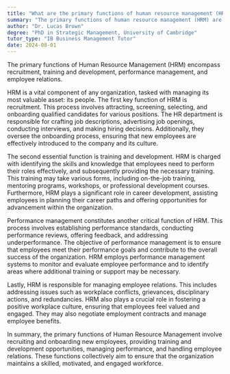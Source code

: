 ```yaml
---
title: "What are the primary functions of human resource management (HRM)?"
summary: "The primary functions of human resource management (HRM) are recruitment, training and development, performance management, and employee relations."
author: "Dr. Lucas Brown"
degree: "PhD in Strategic Management, University of Cambridge"
tutor_type: "IB Business Management Tutor"
date: 2024-08-01
---
```


The primary functions of Human Resource Management (HRM) encompass recruitment, training and development, performance management, and employee relations.

HRM is a vital component of any organization, tasked with managing its most valuable asset: its people. The first key function of HRM is recruitment. This process involves attracting, screening, selecting, and onboarding qualified candidates for various positions. The HR department is responsible for crafting job descriptions, advertising job openings, conducting interviews, and making hiring decisions. Additionally, they oversee the onboarding process, ensuring that new employees are effectively introduced to the company and its culture.

The second essential function is training and development. HRM is charged with identifying the skills and knowledge that employees need to perform their roles effectively, and subsequently providing the necessary training. This training may take various forms, including on-the-job training, mentoring programs, workshops, or professional development courses. Furthermore, HRM plays a significant role in career development, assisting employees in planning their career paths and offering opportunities for advancement within the organization.

Performance management constitutes another critical function of HRM. This process involves establishing performance standards, conducting performance reviews, offering feedback, and addressing underperformance. The objective of performance management is to ensure that employees meet their performance goals and contribute to the overall success of the organization. HRM employs performance management systems to monitor and evaluate employee performance and to identify areas where additional training or support may be necessary.

Lastly, HRM is responsible for managing employee relations. This includes addressing issues such as workplace conflicts, grievances, disciplinary actions, and redundancies. HRM also plays a crucial role in fostering a positive workplace culture, ensuring that employees feel valued and engaged. They may also negotiate employment contracts and manage employee benefits.

In summary, the primary functions of Human Resource Management involve recruiting and onboarding new employees, providing training and development opportunities, managing performance, and handling employee relations. These functions collectively aim to ensure that the organization maintains a skilled, motivated, and engaged workforce.
    